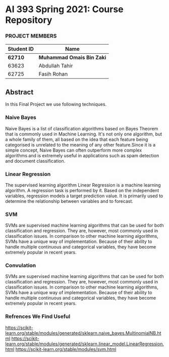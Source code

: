 # AI 393 Spring 2021: Course Repository

### PROJECT MEMBERS
Student ID | Name
------------ | -------------
**62710** | **Muhammad Omais Bin Zaki** 
63623 | Abdullah Tahir
62725 | Fasih Rohan


## Abstract
In this Final Project we use following techniques.


### Naive Bayes
Naive Bayes is a list of classification algorithms based on Bayes Theorem that is commonly used in Machine Learning. It's not only one algorithm, but a whole family of them, all based on the idea that each feature being categorised is unrelated to the meaning of any other feature.Since it is a simple concept, Naive Bayes can often outperform more complex algorithms and is extremely useful in applications such as spam detection and document classification.

### Linear Regression
The supervised learning algorithm Linear Regression is a machine learning algorithm. A regression task is performed by it. Based on the independent variables, regression models a target prediction value. It is primarily used to determine the relationship between variables and to forecast.


### SVM
SVMs are supervised machine learning algorithms that can be used for both classification and regression. They are, however, most commonly used in classification issues. In comparison to other machine learning algorithms, SVMs have a unique way of implementation. Because of their ability to handle multiple continuous and categorical variables, they have become extremely popular in recent years.

### Convulation
SVMs are supervised machine learning algorithms that can be used for both classification and regression. They are, however, most commonly used in classification issues. In comparison to other machine learning algorithms, SVMs have a unique way of implementation. Because of their ability to handle multiple continuous and categorical variables, they have become extremely popular in recent years.

### Refrences We Find Useful 
https://scikit-learn.org/stable/modules/generated/sklearn.naive_bayes.MultinomialNB.html
https://scikit-learn.org/stable/modules/generated/sklearn.linear_model.LinearRegression.html
https://scikit-learn.org/stable/modules/svm.html





